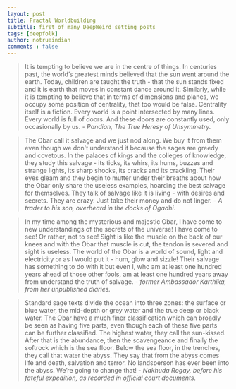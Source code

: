 ```yaml
---
layout: post
title: Fractal Worldbuilding
subtitle: first of many DeepWeird setting posts
tags: [deepfolk]
author: notrueindian
comments : false
---
```


>It is tempting to believe we are in the centre of things. In centuries past, the world’s greatest minds believed that the sun went around the earth. Today, children are taught the truth - that the sun stands fixed and it is earth that moves in constant dance around it. Similarly, while it is tempting to believe that in terms of dimensions and planes, we occupy some position of centrality, that too would be false. Centrality itself is a fiction. Every world is a point intersected by many lines. Every world is full of doors. And these doors are constantly used, only occasionally by us. - *Pandian, The True Heresy of Unsymmetry.*

>The Obar call it salvage and we just nod along. We buy it from them even though we don't understand it because the sages are greedy and covetous. In the palaces of kings and the colleges of knowledge, they study this salvage - its ticks, its whirs, its hums, buzzes and strange lights, its sharp shocks, its cracks and its crackling. Their eyes gleam and they begin to mutter under their breaths about how the Obar only share the useless examples, hoarding the best salvage for themselves. They talk of salvage like it is living - with desires and secrets. They are crazy. Just take their money and do not linger. - *A trader to his son, overheard in the docks of Ogadhi.*

>In my time among the mysterious and majestic Obar, I have come to new understandings of the secrets of the universe! I have come to see! Or rather, not to see! Sight is like the muscle on the back of our knees and with the Obar that muscle is cut, the tendon is severed and sight is useless. The world of the Obar is a world of sound, light and electricity or as I would put it - hum, glow and sizzle! Their salvage has something to do with it but even I, who am at least one hundred years ahead of those other fools, am at least one hundred years away from understand the truth of salvage. - *former Ambassador Karthika, from her unpublished diaries.*

>Standard sage texts divide the ocean into three zones: the surface or blue water, the mid-depth or grey water and the true deep or black water. The Obar have a much finer classification which can broadly be seen as having five parts, even though each of these five parts can be further classified. The highest water, they call the sun-kissed. After that is the abundance, then the scavengeance and finally the softrock which is the sea floor. Below the sea floor, in the trenches, they call that water the abyss. They say that from the abyss comes life and death, salvation and terror. No landsperson has ever been into the abyss. We’re going to change that! - *Nakhuda Rogay, before his fateful expedition, as recorded in official court documents.*
